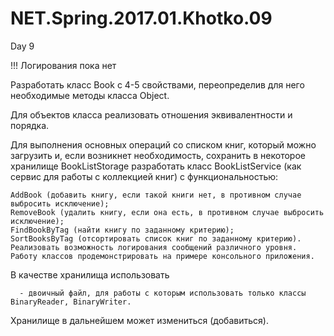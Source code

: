 # NET.Spring.2017.01.Khotko.09
Day 9

!!! Логирования пока нет

  Разработать класс Book с 4-5 свойствами, переопределив для него необходимые методы класса Object.
  
  Для объектов класса реализовать отношения эквивалентности и порядка.
  
  Для выполнения основных операций со списком книг, который можно загрузить и, если возникнет необходимость, сохранить
в некоторое хранилище BookListStorage разработать класс BookListService (как сервис для работы с коллекцией книг) 
с функциональностью:

    AddBook (добавить книгу, если такой книги нет, в противном случае выбросить исключение); 
    RemoveBook (удалить книгу, если она есть, в противном случае выбросить исключение); 
    FindBookByTag (найти книгу по заданному критерию); 
    SortBooksByTag (отсортировать список книг по заданному критерию). Реализовать возможность логирования сообщений различного уровня. Работу классов продемонстрировать на примере консольного приложения. 
    
  В качестве хранилища использовать
  
      - двоичный файл, для работы с которым использовать только классы BinaryReader, BinaryWriter. 
    
  Хранилище в дальнейшем может измениться (добавиться).
